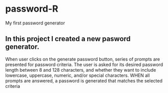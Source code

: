 # password-R
My first password generator
## In this project I created a new pasword generator.
When user clicks on the generate password button,
series of prompts are presented for password criteria.
The user is asked for its desired password length between 8 and 128 characters,
and whether they want to include lowercase, uppercase, numeric, and/or special characters.
WHEN all prompts are answered, a password is generated that matches the selected criteria

